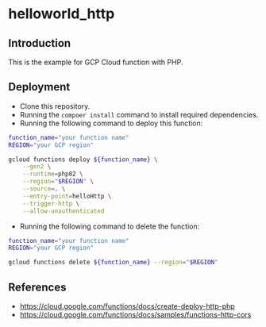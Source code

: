 # helloworld_http

## Introduction

This is the example for GCP Cloud function with PHP.

## Deployment

- Clone this repository.
- Running the `compoer install` command to install required dependencies.
- Running the following command to deploy this function:

```sh
function_name="your function name"
REGION="your GCP region"

gcloud functions deploy ${function_name} \
    --gen2 \
    --runtime=php82 \
    --region="$REGION" \
    --source=. \
    --entry-point=helloHttp \
    --trigger-http \
    --allow-unauthenticated
```

- Running the following command to delete the function:

```sh
function_name="your function name"
REGION="your GCP region"

gcloud functions delete ${function_name} --region="$REGION"
```

## References

- https://cloud.google.com/functions/docs/create-deploy-http-php
- https://cloud.google.com/functions/docs/samples/functions-http-cors
